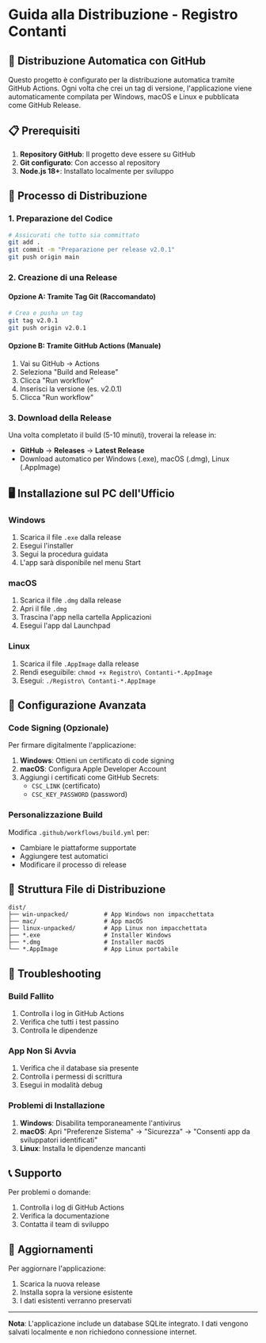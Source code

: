 # Guida alla Distribuzione - Registro Contanti

## 🚀 Distribuzione Automatica con GitHub

Questo progetto è configurato per la distribuzione automatica tramite GitHub Actions. Ogni volta che crei un tag di versione, l'applicazione viene automaticamente compilata per Windows, macOS e Linux e pubblicata come GitHub Release.

## 📋 Prerequisiti

1. **Repository GitHub**: Il progetto deve essere su GitHub
2. **Git configurato**: Con accesso al repository
3. **Node.js 18+**: Installato localmente per sviluppo

## 🔄 Processo di Distribuzione

### 1. Preparazione del Codice

```bash
# Assicurati che tutto sia committato
git add .
git commit -m "Preparazione per release v2.0.1"
git push origin main
```

### 2. Creazione di una Release

#### Opzione A: Tramite Tag Git (Raccomandato)
```bash
# Crea e pusha un tag
git tag v2.0.1
git push origin v2.0.1
```

#### Opzione B: Tramite GitHub Actions (Manuale)
1. Vai su GitHub → Actions
2. Seleziona "Build and Release"
3. Clicca "Run workflow"
4. Inserisci la versione (es. v2.0.1)
5. Clicca "Run workflow"

### 3. Download della Release

Una volta completato il build (5-10 minuti), troverai la release in:
- **GitHub** → **Releases** → **Latest Release**
- Download automatico per Windows (.exe), macOS (.dmg), Linux (.AppImage)

## 🖥️ Installazione sul PC dell'Ufficio

### Windows
1. Scarica il file `.exe` dalla release
2. Esegui l'installer
3. Segui la procedura guidata
4. L'app sarà disponibile nel menu Start

### macOS
1. Scarica il file `.dmg` dalla release
2. Apri il file `.dmg`
3. Trascina l'app nella cartella Applicazioni
4. Esegui l'app dal Launchpad

### Linux
1. Scarica il file `.AppImage` dalla release
2. Rendi eseguibile: `chmod +x Registro\ Contanti-*.AppImage`
3. Esegui: `./Registro\ Contanti-*.AppImage`

## 🔧 Configurazione Avanzata

### Code Signing (Opzionale)

Per firmare digitalmente l'applicazione:

1. **Windows**: Ottieni un certificato di code signing
2. **macOS**: Configura Apple Developer Account
3. Aggiungi i certificati come GitHub Secrets:
   - `CSC_LINK` (certificato)
   - `CSC_KEY_PASSWORD` (password)

### Personalizzazione Build

Modifica `.github/workflows/build.yml` per:
- Cambiare le piattaforme supportate
- Aggiungere test automatici
- Modificare il processo di release

## 📁 Struttura File di Distribuzione

```
dist/
├── win-unpacked/          # App Windows non impacchettata
├── mac/                   # App macOS
├── linux-unpacked/        # App Linux non impacchettata
├── *.exe                  # Installer Windows
├── *.dmg                  # Installer macOS
└── *.AppImage             # App Linux portabile
```

## 🐛 Troubleshooting

### Build Fallito
1. Controlla i log in GitHub Actions
2. Verifica che tutti i test passino
3. Controlla le dipendenze

### App Non Si Avvia
1. Verifica che il database sia presente
2. Controlla i permessi di scrittura
3. Esegui in modalità debug

### Problemi di Installazione
1. **Windows**: Disabilita temporaneamente l'antivirus
2. **macOS**: Apri "Preferenze Sistema" → "Sicurezza" → "Consenti app da sviluppatori identificati"
3. **Linux**: Installa le dipendenze mancanti

## 📞 Supporto

Per problemi o domande:
1. Controlla i log di GitHub Actions
2. Verifica la documentazione
3. Contatta il team di sviluppo

## 🔄 Aggiornamenti

Per aggiornare l'applicazione:
1. Scarica la nuova release
2. Installa sopra la versione esistente
3. I dati esistenti verranno preservati

---

**Nota**: L'applicazione include un database SQLite integrato. I dati vengono salvati localmente e non richiedono connessione internet.
